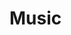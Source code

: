 # Music


<head>
	<meta charset="utf-8" />
	<title></title>	
<!-- require APlayer -->
<link rel="stylesheet" href="https://cdn.jsdelivr.net/npm/aplayer/dist/APlayer.min.css">
<script src="https://cdn.jsdelivr.net/npm/aplayer/dist/APlayer.min.js"></script>
<!-- require MetingJS -->
<script src="https://cdn.jsdelivr.net/npm/meting@2/dist/Meting.min.js"></script>
</head>

<br>
<br>
<br>

<meting-js
	server="netease"
	type="playlist"
	id="2796323604"
	>
